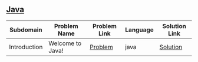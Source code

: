 ## [Java](https://www.hackerrank.com/domains/java)

|Subdomain|Problem Name|Problem Link|Language|Solution Link|
---|---|---|---|---
|Introduction|Welcome to Java!|[Problem](https://www.hackerrank.com/challenges/welcome-to-java/problem)|java|[Solution](Introduction/WelcometoJava!.java)|

